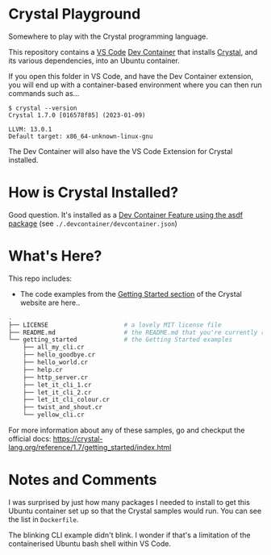 # Crystal Playground

Somewhere to play with the Crystal programming language.

This repository contains a [VS Code](https://code.visualstudio.com/) [Dev Container](https://containers.dev/) that installs [Crystal](https://crystal-lang.org/), and its various dependencies, into an Ubuntu container.

If you open this folder in VS Code, and have the Dev Container extension, you will end up with a container-based environment where you can then run commands such as...

```
$ crystal --version
Crystal 1.7.0 [016578f85] (2023-01-09)

LLVM: 13.0.1
Default target: x86_64-unknown-linux-gnu
```

The Dev Container will also have the VS Code Extension for Crystal installed.

# How is Crystal Installed?

Good question. It's installed as a [Dev Container Feature using the asdf package](https://github.com/devcontainers-contrib/features/tree/main/src/crystal-asdf) (see `./.devcontainer/devcontainer.json`)

# What's Here?

This repo includes:

- The code examples from the [Getting Started section](https://crystal-lang.org/reference/1.7/getting_started/index.html) of the Crystal website are here..

``` bash
.
├── LICENSE                     # a lovely MIT license file
├── README.md                   # the README.md that you're currently reading
└── getting_started             # the Getting Started examples
    ├── all_my_cli.cr
    ├── hello_goodbye.cr
    ├── hello_world.cr
    ├── help.cr
    ├── http_server.cr
    ├── let_it_cli_1.cr
    ├── let_it_cli_2.cr
    ├── let_it_cli_colour.cr
    ├── twist_and_shout.cr
    └── yellow_cli.cr
```

For more information about any of these samples, go and checkput the official docs: https://crystal-lang.org/reference/1.7/getting_started/index.html

# Notes and Comments

I was surprised by just how many packages I needed to install to get this Ubuntu container set up so that the Crystal samples would run. You can see the list in `Dockerfile`.

The blinking CLI example didn't blink. I wonder if that's a limitation of the containerised Ubuntu bash shell within VS Code.

